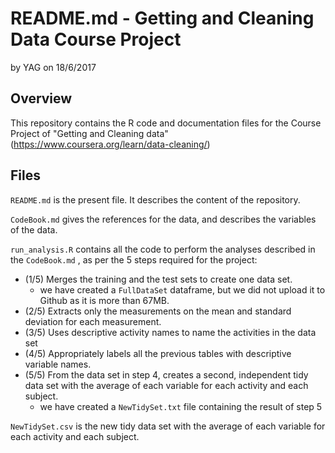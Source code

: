 README.md - Getting and Cleaning Data Course Project
====================================================

by YAG on 18/6/2017

Overview
--------

This repository contains the R code and documentation files for the Course Project of "Getting and Cleaning data" (<https://www.coursera.org/learn/data-cleaning/>)

Files
-----

`README.md` is the present file. It describes the content of the repository.

`CodeBook.md` gives the references for the data, and describes the variables of the data.

`run_analysis.R` contains all the code to perform the analyses described in the `CodeBook.md` , as per the 5 steps required for the project:

-   (1/5) Merges the training and the test sets to create one data set.
    -   we have created a `FullDataSet` dataframe, but we did not upload it to Github as it is more than 67MB.
-   (2/5) Extracts only the measurements on the mean and standard deviation for each measurement.
-   (3/5) Uses descriptive activity names to name the activities in the data set
-   (4/5) Appropriately labels all the previous tables with descriptive variable names.
-   (5/5) From the data set in step 4, creates a second, independent tidy data set with the average of each variable for each activity and each subject.
    -   we have created a `NewTidySet.txt` file containing the result of step 5

`NewTidySet.csv` is the new tidy data set with the average of each variable for each activity and each subject.
